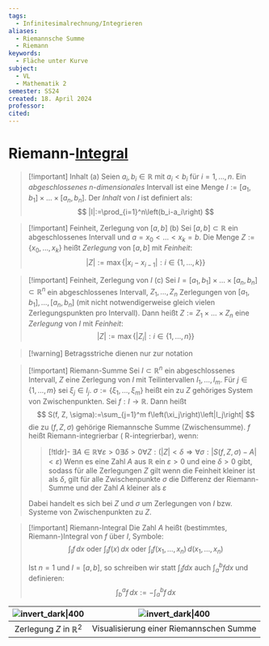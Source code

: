 ```yaml
---
tags:
  - Infinitesimalrechnung/Integrieren
aliases:
  - Riemannsche Summe
  - Riemann
keywords:
  - Fläche unter Kurve
subject:
  - VL
  - Mathematik 2
semester: SS24
created: 18. April 2024
professor: 
cited:
---
```

 

# Riemann-[Integral](Integralrechnung.md)

> [!important] Inhalt
> (a) Seien $a_i, b_i \in \mathbb{R}$ mit $a_i<b_i$ für $i=1, \ldots, n$. Ein *abgeschlossenes* $n$-*dimensionales* Intervall ist eine Menge $I:=\left[a_1, b_1\right] \times \ldots \times\left[a_n, b_n\right]$. Der *Inhalt* von $I$ ist definiert als:
> $$
> |I|:=\prod_{i=1}^n\left(b_i-a_i\right)
> $$

> [!important] Feinheit, Zerlegung von $[a,b]$
> (b) Sei $[a, b] \subset \mathbb{R}$ ein abgeschlossenes Intervall und $a=x_0<\ldots<x_k=b$. Die Menge $Z:=\left\{x_0, \ldots, x_k\right\}$ heißt *Zerlegung* von $[a, b]$ mit *Feinheit*:
> $$
> |Z|:=\max \left\{\left|x_i-x_{i-1}\right|: i \in\{1, \ldots, k\}\right\}
> $$

> [!important] Feinheit, Zerlegung von $I$
> (c) Sei $I=\left[a_1, b_1\right] \times \ldots \times\left[a_n, b_n\right] \subset \mathbb{R}^n$ ein abgeschlossenes Intervall, $Z_1, \ldots, Z_n$ Zerlegungen von $\left[a_1, b_1\right], \ldots,\left[a_n, b_n\right]$ (mit nicht notwendigerweise gleich vielen Zerlegungspunkten pro Intervall). Dann heißt $Z:=Z_1 \times \ldots \times Z_n$ eine *Zerlegung* von $I$ mit *Feinheit*:
> $$
> |Z|:=\max \left\{\left|Z_i\right|: i \in\{1, \ldots, n\}\right\}
> $$

> [!warning] Betragsstriche dienen nur zur notation

> [!important] Riemann-Summe
> Sei $I \subset \mathbb{R}^n$ ein abgeschlossenes Intervall, $Z$ eine Zerlegung von $I$ mit Teilintervallen $I_1, \ldots, I_m$. Für $j \in\{1, \ldots, m\}$ sei $\xi_j \in I_j$.
> $\sigma:=\left\{\xi_1, \ldots, \xi_m\right\}$ heißt ein zu $Z$ gehöriges System von Zwischenpunkten.
> Sei $f: I \rightarrow \mathbb{R}$. Dann heißt
> $$
> S(f, Z, \sigma):=\sum_{j=1}^m f\left(\xi_j\right)\left|I_j\right|
> $$
> die zu $(f, Z, \sigma)$ gehörige Riemannsche Summe (Zwischensumme).
> $f$ heißt Riemann-integrierbar ( $\mathrm{R}$-integrierbar), wenn:
> > [!tldr]- $\exists A \in \mathbb{R} \forall \varepsilon>0 \exists \delta>0 \forall Z:(|Z|<\delta \Longrightarrow \forall \sigma:|S(f, Z, \sigma)-A|<\varepsilon)$
> > Wenn es eine Zahl $A$ aus $\mathbb{R}$ ein $\varepsilon > 0$ und eine $\delta>0$ gibt, sodass für alle Zerlegungen $Z$ gilt wenn die Feinheit kleiner ist als $\delta$, gilt für alle Zwischenpunkte $\sigma$ die Differenz der Riemann-Summe und der Zahl $A$ kleiner als $\varepsilon$
> 
> Dabei handelt es sich bei $Z$ und $\sigma$ um Zerlegungen von $I$ bzw. Systeme von Zwischenpunkten zu $Z$.

> [!important] Riemann-Integral
> Die Zahl $A$ heißt (bestimmtes, Riemann-)Integral von $f$ über $I$, Symbole:
> $$ \int_I f \,dx \text { oder } \int_I f(x) \,dx \text { oder } \int_I f\left(x_1, \ldots, x_n\right) \,d\left(x_1, \ldots, x_n\right) $$
> 
> Ist $n=1$ und $I=[a, b]$, so schreiben wir statt $\int_I f d x$ auch $\int_a^b f d x$ und definieren:
> $$ \int_b^a f\,dx:=-\int_a^b f \,dx $$

| ![invert_dark\|400](ZerlegungR2.png) |   ![invert_dark\|400](RiemannSum.png)   | 
|:------------------------------------:|:---------------------------------------:|
|  Zerlegung $Z$ in $\mathbb{R}^{2}$   | Visualisierung einer Riemannschen Summe |

 